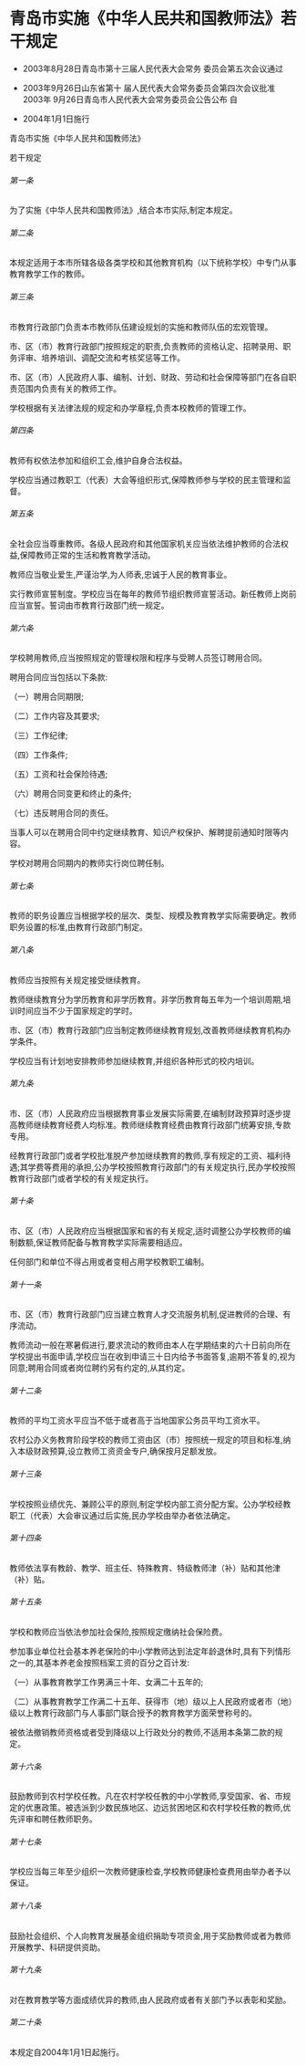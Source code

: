 # 青岛市实施《中华人民共和国教师法》若干规定

- 2003年8月28日青岛市第十三届人民代表大会常务
委员会第五次会议通过

- 2003年9月26日山东省第十
届人民代表大会常务委员会第四次会议批准 2003年
9月26日青岛市人民代表大会常务委员会公告公布 自

- 2004年1月1日施行

<!-- INFO END -->

青岛市实施《中华人民共和国教师法》

若干规定

###### 第一条

为了实施《中华人民共和国教师法》,结合本市实际,制定本规定。

###### 第二条

本规定适用于本市所辖各级各类学校和其他教育机构（以下统称学校）中专门从事教育教学工作的教师。

###### 第三条

市教育行政部门负责本市教师队伍建设规划的实施和教师队伍的宏观管理。

市、区（市）教育行政部门按照规定的职责,负责教师的资格认定、招聘录用、职务评审、培养培训、调配交流和考核奖惩等工作。

市、区（市）人民政府人事、编制、计划、财政、劳动和社会保障等部门在各自职责范围内负责有关的教师工作。

学校根据有关法律法规的规定和办学章程,负责本校教师的管理工作。

###### 第四条

教师有权依法参加和组织工会,维护自身合法权益。

学校应当通过教职工（代表）大会等组织形式,保障教师参与学校的民主管理和监督。

###### 第五条

全社会应当尊重教师。各级人民政府和其他国家机关应当依法维护教师的合法权益,保障教师正常的生活和教育教学活动。

教师应当敬业爱生,严谨治学,为人师表,忠诚于人民的教育事业。

实行教师宣誓制度。学校应当在每年的教师节组织教师宣誓活动。新任教师上岗前应当宣誓。誓词由市教育行政部门统一规定。

###### 第六条

学校聘用教师,应当按照规定的管理权限和程序与受聘人员签订聘用合同。

聘用合同应当包括以下条款:

（一）聘用合同期限;

（二）工作内容及其要求;

（三）工作纪律;

（四）工作条件;

（五）工资和社会保险待遇;

（六）聘用合同变更和终止的条件;

（七）违反聘用合同的责任。

当事人可以在聘用合同中约定继续教育、知识产权保护、解聘提前通知时限等内容。

学校对聘用合同期内的教师实行岗位聘任制。

###### 第七条

教师的职务设置应当根据学校的层次、类型、规模及教育教学实际需要确定。教师职务设置的标准,由教育行政部门制定。

###### 第八条

教师应当按照有关规定接受继续教育。

教师继续教育分为学历教育和非学历教育。非学历教育每五年为一个培训周期,培训时间应当不少于国家规定的学时。

市、区（市）教育行政部门应当制定教师继续教育规划,改善教师继续教育机构办学条件。

学校应当有计划地安排教师参加继续教育,并组织各种形式的校内培训。

###### 第九条

市、区（市）人民政府应当根据教育事业发展实际需要,在编制财政预算时逐步提高教师继续教育经费人均标准。教师继续教育经费由教育行政部门统筹安排,专款专用。

经教育行政部门或者学校批准脱产参加继续教育的教师,享有规定的工资、福利待遇;其学费等费用的承担,公办学校按照教育行政部门的有关规定执行,民办学校按照教育行政部门或者学校的有关规定执行。

###### 第十条

市、区（市）人民政府应当根据国家和省的有关规定,适时调整公办学校教师的编制数额,保证教师配备与教育教学实际需要相适应。

任何部门和单位不得占用或者变相占用学校教职工编制。

###### 第十一条

市、区（市）教育行政部门应当建立教育人才交流服务机制,促进教师的合理、有序流动。

教师流动一般在寒暑假进行,要求流动的教师由本人在学期结束的六十日前向所在学校提出书面申请,学校应当在收到申请三十日内给予书面答复,逾期不答复的,视为同意;聘用合同或者岗位聘约另有约定的,从其约定。

###### 第十二条

教师的平均工资水平应当不低于或者高于当地国家公务员平均工资水平。

农村公办义务教育阶段学校的教师工资由区（市）按照统一规定的项目和标准,纳入本级财政预算,设立教师工资资金专户,确保按月足额发放。

###### 第十三条

学校按照业绩优先、兼顾公平的原则,制定学校内部工资分配方案。公办学校经教职工（代表）大会审议通过后实施,民办学校由举办者依法确定。

###### 第十四条

教师依法享有教龄、教学、班主任、特殊教育、特级教师津（补）贴和其他津（补）贴。

###### 第十五条

学校和教师应当依法参加社会保险,按照规定缴纳社会保险费。

参加事业单位社会基本养老保险的中小学教师达到法定年龄退休时,具有下列情形之一的,其基本养老金按照档案工资的百分之百计发:

（一）从事教育教学工作男满三十年、女满二十五年的;

（二）从事教育教学工作满二十五年、获得市（地）级以上人民政府或者市（地）级以上教育行政部门与人事部门联合授予的教育教学方面荣誉称号的。

被依法撤销教师资格或者受到降级以上行政处分的教师,不适用本条第二款的规定。

###### 第十六条

鼓励教师到农村学校任教。凡在农村学校任教的中小学教师,享受国家、省、市规定的优惠政策。被选派到少数民族地区、边远贫困地区和农村学校任教的教师,优先评审和聘任教师职务。

###### 第十七条

学校应当每三年至少组织一次教师健康检查,学校教师健康检查费用由举办者予以保证。

###### 第十八条

鼓励社会组织、个人向教育发展基金组织捐助专项资金,用于奖励教师或者为教师开展教学、科研提供资助。

###### 第十九条

对在教育教学等方面成绩优异的教师,由人民政府或者有关部门予以表彰和奖励。

###### 第二十条

本规定自2004年1月1日起施行。
